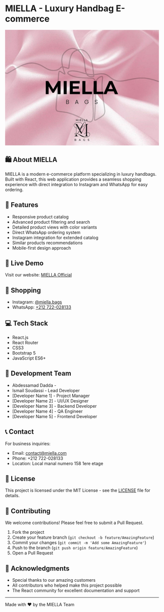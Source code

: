 # MIELLA - Luxury Handbag E-commerce

![MIELLA Logo](src/assets/logo/logo.jpg)

## 🛍️ About MIELLA

MIELLA is a modern e-commerce platform specializing in luxury handbags. Built with React, this web application provides a seamless shopping experience with direct integration to Instagram and WhatsApp for easy ordering.

## 🌟 Features

- Responsive product catalog
- Advanced product filtering and search
- Detailed product views with color variants
- Direct WhatsApp ordering system
- Instagram integration for extended catalog
- Similar products recommendations
- Mobile-first design approach

## 🚀 Live Demo

Visit our website: [MIELLA Official](https://miella-bags.com)

## 🛒 Shopping

- Instagram: [@miella.bags](https://www.instagram.com/miella.bags)
- WhatsApp: [+212 722-028133](https://wa.me/212722028133)

## 💻 Tech Stack

- React.js
- React Router
- CSS3
- Bootstrap 5
- JavaScript ES6+


## 👥 Development Team
- Abdessamad Dadda - 
- Ismail Soudassi - Lead Developer
- [Developer Name 1] - Project Manager 
- [Developer Name 2] - UI/UX Designer
- [Developer Name 3] - Backend Developer
- [Developer Name 4] - QA Engineer
- [Developer Name 5] - Frontend Developer

## 📞 Contact

For business inquiries:
- Email: contact@miella.com
- Phone: +212 722-028133
- Location: Local manal numero 158 1ere etage

## 📄 License

This project is licensed under the MIT License - see the [LICENSE](LICENSE) file for details.

## 🤝 Contributing

We welcome contributions! Please feel free to submit a Pull Request.

1. Fork the project
2. Create your feature branch (`git checkout -b feature/AmazingFeature`)
3. Commit your changes (`git commit -m 'Add some AmazingFeature'`)
4. Push to the branch (`git push origin feature/AmazingFeature`)
5. Open a Pull Request

## 🙏 Acknowledgments

- Special thanks to our amazing customers
- All contributors who helped make this project possible
- The React community for excellent documentation and support

---

Made with ❤️ by the MIELLA Team
